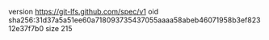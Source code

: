 version https://git-lfs.github.com/spec/v1
oid sha256:31d37a5a51ee60a718093735437055aaaa58abeb46071958b3ef82312e37f7b0
size 215
